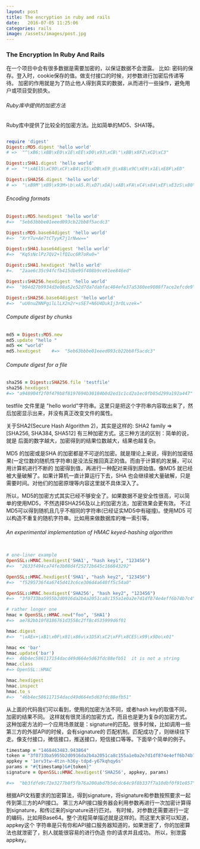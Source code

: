 ```yaml
---
layout: post
title: The encryption in ruby and rails
date:   2016-07-05 11:25:06
categories: rails
image: /assets/images/post.jpg
---
```


### The Encryption In Ruby And Rails
在一个项目中会有很多数据是需要加密的，以保证数据不会泄露。
比如: 密码的保存。登入时，cookie保存的值。做支付接口的时候，对参数进行加密后传递等待。
加密的作用就是为了防止他人得到真实的数据，从而进行一些操作，避免用户或项目受到损失。

###### Ruby库中提供的加密方法
Ruby库中提供了比较全的加密方法。比如简单的MD5、SHA1等。

```ruby

require 'digest'
Digest::MD5.digest 'hello world'
# =>  "^\xB6;\xBB\xE0\x1E\xEE\xD0\x93\xCB\"\xBB\x8FZ\xCD\xC3"

Digest::SHA1.digest 'hello world'
# =>  "*\xAEl5\xC9O\xCF\xB4\x15\xDB\xE9_@\x8B\x9C\xE9\x1E\xE8F\xED"

Digest::SHA256.digest 'hello world'
# =>  "\xB9M'\xB9\x93M>\b\xA5.R\xD7\xDA}\xAB\xFA\xC4\x84\xEF\xE3zS\x80\xEE\x90\x88\xF7\xAC\xE2\xEF\xCD\xE9"

```

###### Encoding formats
```ruby
Digest::MD5.hexdigest 'hello world'
#=>  "5eb63bbbe01eeed093cb22bb8f5acdc3"

Digest::MD5.base64digest 'hello world'
#=>  "XrY7u+Ae7tCTyyK7j1rNww=="

Digest::SHA1.base64digest 'hello world'
#=>  "Kq5sNclPz7QV2+lfQIuc6R7oRu0="

Digest::SHA1.hexdigest 'hello world'
#=.  "2aae6c35c94fcfb415dbe95f408b9ce91ee846ed"

Digest::SHA256.hexdigest 'hello world'
#=>  "b94d27b9934d3e08a52e52d7da7dabfac484efe37a5380ee9088f7ace2efcde9"

Digest::SHA256.base64digest 'hello world'
#=>  "uU0nuZNNPgilLlLX2n2r+sSE7+N6U4DukIj3rOLvzek="
```

###### Compute digest by chunks

```ruby
md5 = Digest::MD5.new
md5.update "hello "
md5 << "world"
md5.hexdigest    #=>  "5eb63bbbe01eeed093cb22bb8f5acdc3"
```

###### Compute digest for a file

```ruby
sha256 = Digest::SHA256.file 'testfile'
sha256.hexdigest
#=> "a948904f2f0f479b8f8197694b30184b0d2ed1c1cd2a1ec0fb85d299a192a447"
```

testfile 文件里是 "hello world"字符串。这里只是把这个字符串内容取出来了，然后加密显示出来，并没有真正改变文件的属性。

关于SHA2(Secure Hash Algorithm 2)，其实是这样的: SHA2 family => [SHA256, SHA384, SHA512] 有三种加密方式。这三种方法的区别：简单的说，就是
后面的数字越大，加密得到的结果位数越大，结果也越复杂。

MD5 的加密或是SHA 的加密都是不可逆的加密。就是理论上来说，得到的加密结果(一定位数的随机性字符串)是没法反推回真正的值。而由于计算机的发展，可以用计算机进行不断的
加密得到值，再进行一种配对来得到原始值。像MD5 就已经被大量破解了。如果计算机一直计算运行下去，SHA 也会继续被大量破解，只是需要时间。对他们的加密原理等内容这里就不具体深入了。

所以，MD5的加密方式其实已经不够安全了。如果数据不是安全性很高，可以简单的使用MD5，不然选择SHA256及以上的加密方法，加密效果会更有效。
不过MD5可以得到随机且几乎不相同的字符串(已经证实MD5中有碰撞)。使用MD5 可以构造不重复的随机字符串。比如用来做数据库的唯一索引等。

###### An experimental implementation of HMAC keyed-hashing algorithm

```ruby

# one-liner example
OpenSSL::HMAC.hexdigest('SHA1', "hash key1", "123456")
#=>  "2633f494ca74fe3b08d4f25272b645c166843292"

OpenSSL::HMAC.hexdigest('SHA1', "hash key2", "123456")
#=>  "f5295736f4a6745d413c6ce306d4a640ff5c54a0"

OpenSSL::HMAC.hexdigest('SHA256', "hash key2", "123456")
#=>  "3f0733ba5955b2d0916da2b4a2051ca8c155a1e0a2e7d1df874e4eff6b74b7c4"

# rather longer one
hmac = OpenSSL::HMAC.new("foo", 'SHA1')
#=>  ae782bb10f8186761d3558c2ff8c4535999d6f01

hmac.digest
#=>  "\xAEx+\xB1\x0F\x81\x86v\x1D5X\xC2\xFF\x8CE5\x99\x9Do\x01"

hmac << 'bar'
hmac.update('bar')
#=>  46b4ec586117154dacd49d664e5d63fdc88efb51  it is not a string
hmac.class
#=> OpenSSL::HMAC

hmac.hexdigest
hmac.inspect
hmac.to_s
#=>  "46b4ec586117154dacd49d664e5d63fdc88efb51"
```

从上面的代码我们可以看到，使用的加密方法不同，或者hash key的取值不同，加密的结果不同。
这样就有很灵活的加密方式，而且也是更为复杂的加密方式。
这种加密方法的一个应用场景就是：signature的匹配。很多时候，比如调用一些第三方的外部API的时候，会有signature的
匹配机制。匹配成功了，则继续往下走。像支付接口，微信接口，推送接口，短信接口等等。下面举个简单的例子。

```ruby
timestamp = "1468463483.943864"
token = "3f0733ba5955b2d0916da2b4a2051ca8c155a1e0a2e7d1df874e4eff6b74b7c4"
appkey = '1erv3tw-4tzn-h36y-tdpd-y67kqhqy6s'
params = "#{timestamp}&#{token}"
signature = OpenSSL::HMAC.hexdigest('SHA256', appkey, params)

#=>  "bb3fdfe9c72e3277b8f5fb76a200abd7b5dcdc64c9f8b337f7a10dbf0f91e857"
```

根据API文档要求的加密算法，得到signature，将signature和参数按照要求一起传到第三方的API接口。
第三方API接口服务器会利用参数再进行一次加密计算得到signature，和传过来的signature进行匹对。
有时候，对参数还需要进行一定的编码，比如用Base64。整个流程简单描述就是这样的。而这里大家可以知道，appkey这个
字符串是只有你和API接口服务器知道的，如果泄密了，你的加密算法也就泄密了，别人就能很容易的进行伪造
你的请求并且成功。 所以，别泄露appkey。





































